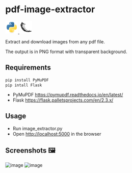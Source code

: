 # pdf-image-extractor
<a href="https://www.python.org" target="_blank" rel="noreferrer"> <img src="https://raw.githubusercontent.com/devicons/devicon/master/icons/python/python-original.svg" alt="python" width="40" height="40"/> </a> 
<a href="[https://flask.palletsprojects.com](https://flask.palletsprojects.com/en/2.3.x/)" target="_blank" rel="noreferrer"> <img src="https://raw.githubusercontent.com/devicons/devicon/master/icons/flask/flask-original.svg" alt="flask" width="40" height="40"/> </a> 

Extract and download images from any pdf file.

The output is in PNG format with transparent background.
## Requirements
```
pip install PyMuPDF
pip intall Flask
```
- PyMuPDF https://pymupdf.readthedocs.io/en/latest/
- Flask https://flask.palletsprojects.com/en/2.3.x/
## Usage
- Run image_extractor.py
- Open [http://localhost:5000](http://localhost:5000/) in the browser

## Screenshots 🖼️
![image](https://github.com/AleCava01/pdf-image-extractor/assets/52034469/90d50e18-444e-4cdf-a489-f5ca65c46eeb)
![image](https://github.com/AleCava01/pdf-image-extractor/assets/52034469/5bebdfaf-a22a-4a14-a758-b4632e592727)
